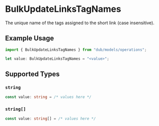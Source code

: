 # BulkUpdateLinksTagNames

The unique name of the tags assigned to the short link (case insensitive).

## Example Usage

```typescript
import { BulkUpdateLinksTagNames } from "dub/models/operations";

let value: BulkUpdateLinksTagNames = "<value>";
```

## Supported Types

### `string`

```typescript
const value: string = /* values here */
```

### `string[]`

```typescript
const value: string[] = /* values here */
```

